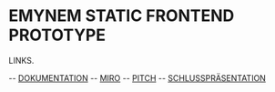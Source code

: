 # EMYNEM STATIC FRONTEND PROTOTYPE

LINKS.

-- [DOKUMENTATION]([https://code.visualstudio.com/](https://calnite.notion.site/STUDIO-UX-WEB-EMYNEM-0741d384fc84444c831b88ce713352b5?pvs=4)) 
-- [MIRO]([https://marketplace.visualstudio.com/items?itemName=Vue.volar](https://miro.com/app/board/uXjVO53ecl0=/))
-- [PITCH](https://pitch.com/v/zwischenprsentation-4vx235)
-- [SCHLUSSPRÄSENTATION](https://app.pitch.com/app/presentation/8fb6f7fe-a34a-428d-9f88-061c846fde90/0836701d-9a0c-4523-a811-f2012a0992e3)

